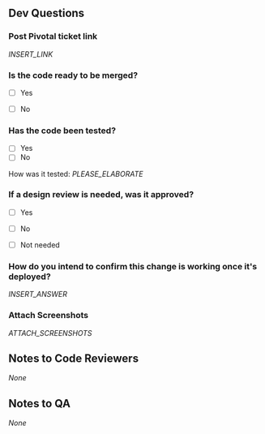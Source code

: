 ## Dev Questions
### Post Pivotal ticket link
<!--- If there is no pivotal ticket, create one and post the link -->

_INSERT_LINK_


### Is the code ready to be merged?
<!--- Put an `x` in the box that applies -->

- [ ] Yes
- [ ] No


### Has the code been tested?
<!--- Put an `x` in the box that applies -->

- [ ] Yes
- [ ] No

<!--- Please note how the code was tested, and why you're confident that that testing was sufficient. One or two sentences should be enough. -->
How was it tested: _PLEASE_ELABORATE_


### If a design review is needed, was it approved?
<!--- Put an `x` in the box that applies -->

- [ ] Yes
- [ ] No
- [ ] Not needed


### How do you intend to confirm this change is working once it's deployed?

_INSERT_ANSWER_


### Attach Screenshots
<!--- Please attach a screenshot of any changed views from each of the iPhone SE , iPhone X, and Android Nexus 5X. -->

_ATTACH_SCREENSHOTS_


## Notes to Code Reviewers

_None_


## Notes to QA

_None_

